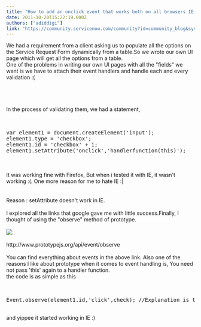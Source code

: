 ```yaml
---
title: "How to add an onclick event that works both on all browsers IE as well "
date: 2011-10-20T15:22:19.000Z
authors: ["adiddigi"]
link: "https://community.servicenow.com/community?id=community_blog&sys_id=72bc6e25dbd0dbc01dcaf3231f961925"
---
```

<p>We had a requirement from a client asking us to populate all the options on the Service Request Form dynamically from a table.So we wrote our own UI page which will get all the options from a table.<br />One of the problems in writing our own UI pages with all the "fields" we want is we have to attach their event handlers and handle each and every validation :(<br /><br /><br /><br /><br />In the process of validating them, we had a statement,<br /><pre __default_attr="plain" __jive_macro_name="code" class="jive_text_macro jive_macro_code"><br /><br />var element1 = document.createElement('input');<br />element1.type = 'checkbox';<br />element1.id = 'checkbox' + i;<br />element1.setAttribute('onclick','handlerfunction(this)');<br /></pre><br /><br />It was working fine with Firefox, But when i tested it with IE, it wasn't working :(. One more reason for me to hate IE :|<br /><br /><br />Reason : setAttribute doesn't work in IE.<br /><br />I explored all the links that google gave me with little success.Finally, I thought of using the "observe" method of prototype.<br /><br /><img src="http://upload.wikimedia.org/wikipedia/en/b/b2/PROTOTYPE.png" /><br /><br />http://www.prototypejs.org/api/event/observe <br /><br />You can find everything about events in the above link. Also one of the reasons I like about prototype when it comes to event handling is, You need not pass 'this' again to a handler function. <br />the code is as simple as this<br /><pre __default_attr="plain" __jive_macro_name="code" class="jive_text_macro jive_macro_code"><br /><br />Event.observe(element1.id,'click',check); //Explanation is there in the link given above<br /></pre><br />and yippee it started working in IE :)</p>